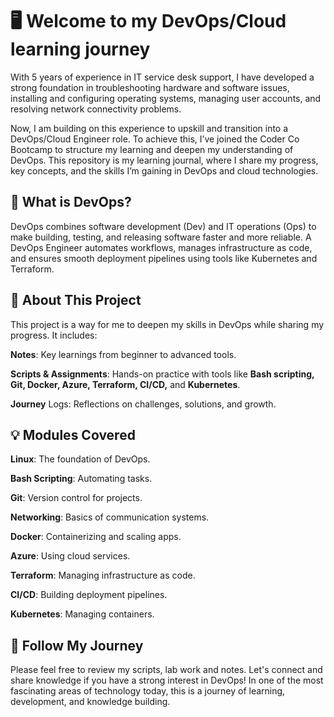 
# :desktop_computer: Welcome to my DevOps/Cloud learning journey

With 5 years of experience in IT service desk support, I have developed a strong foundation in troubleshooting hardware and software issues, installing and configuring operating systems, managing user accounts, and resolving network connectivity problems.

Now, I am building on this experience to upskill and transition into a DevOps/Cloud Engineer role. To achieve this, I’ve joined the Coder Co Bootcamp to structure my learning and deepen my understanding of DevOps. This repository is my learning journal, where I share my progress, key concepts, and the skills I’m gaining in DevOps and cloud technologies.


## :microphone: What is DevOps?

DevOps combines software development (Dev) and IT operations (Ops) to make building, testing, and releasing software faster and more reliable. A DevOps Engineer automates workflows, manages infrastructure as code, and ensures smooth deployment pipelines using tools like Kubernetes and Terraform.


## :mega: About This Project

This project is a way for me to deepen my skills in DevOps while sharing my progress. It includes:

**Notes**: Key learnings from beginner to advanced tools.

**Scripts & Assignments**: Hands-on practice with tools like **Bash scripting, Git, Docker, Azure, Terraform, CI/CD,** and **Kubernetes**.

**Journey** Logs: Reflections on challenges, solutions, and growth.


## :bulb: Modules Covered

**Linux**: The foundation of DevOps.

**Bash Scripting**: Automating tasks.

**Git**: Version control for projects.

**Networking**: Basics of communication systems.

**Docker**: Containerizing and scaling apps.

**Azure**: Using cloud services.

**Terraform**: Managing infrastructure as code.

**CI/CD**: Building deployment pipelines.

**Kubernetes**: Managing containers.


## :wave: Follow My Journey
Please feel free to review my scripts, lab work and notes. Let's connect and share knowledge if you have a strong interest in DevOps! In one of the most fascinating areas of technology today, this is a journey of learning, development, and knowledge building.




